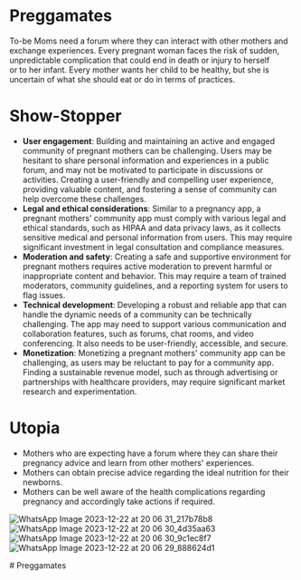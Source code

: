 # Preggamates
To-be Moms need a forum where they can interact with other mothers and exchange experiences.
Every pregnant woman faces the risk of sudden, unpredictable complication that could end in death or injury to herself or to her infant.
Every mother wants her child to be healthy, but she is uncertain of what she should eat or do in terms of practices. 

<h1>Show-Stopper</h1>
<ul>
<li><b>User engagement</b>: Building and maintaining an active and engaged community of pregnant mothers can be challenging. Users may be hesitant to share personal information and experiences in a public forum, and may not be motivated to participate in discussions or activities. Creating a user-friendly and compelling user experience, providing valuable content, and fostering a sense of community can help overcome these challenges.</li>

<li><b>Legal and ethical considerations</b>: Similar to a pregnancy app, a pregnant mothers' community app must comply with various legal and ethical standards, such as HIPAA and data privacy laws, as it collects sensitive medical and personal information from users. This may require significant investment in legal consultation and compliance measures.</li>

<li><b>Moderation and safety</b>: Creating a safe and supportive environment for pregnant mothers requires active moderation to prevent harmful or inappropriate content and behavior. This may require a team of trained moderators, community guidelines, and a reporting system for users to flag issues.</li>

<li><b>Technical development</b>: Developing a robust and reliable app that can handle the dynamic needs of a community can be technically challenging. The app may need to support various communication and collaboration features, such as forums, chat rooms, and video conferencing. It also needs to be user-friendly, accessible, and secure.</li>

<li><b>Monetization</b>: Monetizing a pregnant mothers' community app can be challenging, as users may be reluctant to pay for a community app. Finding a sustainable revenue model, such as through advertising or partnerships with healthcare providers, may require significant market research and experimentation.</li>
</ul>

<h1>Utopia</h1>
<ul>
<li>Mothers who are expecting have a forum where they can share their pregnancy advice and learn from other mothers' experiences.</li>

<li>Mothers can obtain precise advice regarding the ideal nutrition for their newborns.</li>

<li>Mothers can be well aware of the health complications regarding pregnancy and accordingly take actions if required.</li>
</ul>

![WhatsApp Image 2023-12-22 at 20 06 31_217b78b8](https://github.com/AadityaChachra/Preggamates/assets/72193745/4ba1d663-6e85-4fe3-bea5-238777f22771)
![WhatsApp Image 2023-12-22 at 20 06 30_4d35aa63](https://github.com/AadityaChachra/Preggamates/assets/72193745/63364710-7d95-418f-b88f-d24e5056a91f)
![WhatsApp Image 2023-12-22 at 20 06 30_9c1ec8f7](https://github.com/AadityaChachra/Preggamates/assets/72193745/3e63468c-5360-43d2-9968-cb182292acf1)
![WhatsApp Image 2023-12-22 at 20 06 29_888624d1](https://github.com/AadityaChachra/Preggamates/assets/72193745/fe6862cb-c1f9-4753-9376-3be13ee4b8bc)






#   P r e g g a m a t e s  
 